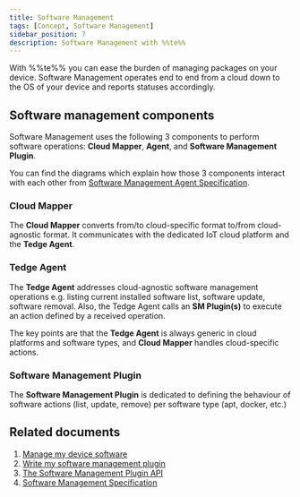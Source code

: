 ```yaml
---
title: Software Management
tags: [Concept, Software Management]
sidebar_position: 7
description: Software Management with %%te%%
---
```


With %%te%% you can ease the burden of managing packages on your device.
Software Management operates end to end from a cloud down to the OS of your device and reports statuses accordingly.

## Software management components

Software Management uses the following 3 components to perform software operations:
**Cloud Mapper**, **Agent**, and **Software Management Plugin**.

You can find the diagrams which explain how those 3 components interact with each other from [Software Management Agent Specification](https://thin-edge.github.io/thin-edge.io-specs/software-management/sm-agent.html).

### Cloud Mapper

The **Cloud Mapper** converts from/to cloud-specific format to/from cloud-agnostic format.
It communicates with the dedicated IoT cloud platform and the **Tedge Agent**.

### Tedge Agent

The **Tedge Agent** addresses cloud-agnostic software management operations e.g. listing current installed software list, software update, software removal.
Also, the Tedge Agent calls an **SM Plugin(s)** to execute an action defined by a received operation.

The key points are that the **Tedge Agent** is always generic in cloud platforms and software types, and **Cloud Mapper** handles cloud-specific actions.

### Software Management Plugin

The **Software Management Plugin** is dedicated to defining the behaviour of software actions (list, update, remove) per software type (apt, docker, etc.)

## Related documents
1. [Manage my device software](../start/software-management.md)
2. [Write my software management plugin](../extend/software-management.md)
3. [The Software Management Plugin API](../references/software_management_plugin_api.md)
4. [Software Management Specification](https://github.com/thin-edge/thin-edge.io-specs/tree/main/src/software-management)
